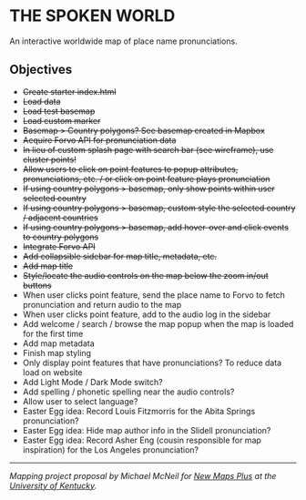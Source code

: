 # THE SPOKEN WORLD
An interactive worldwide map of place name pronunciations.

## Objectives

* ~~Create starter index.html~~
* ~~Load data~~
* ~~Load test basemap~~
* ~~Load custom marker~~
* ~~Basemap > Country polygons? See basemap created in Mapbox~~
* ~~Acquire Forvo API for pronunciation data~~
* ~~In lieu of custom splash page with search bar (see wireframe), use cluster points!~~
* ~~Allow users to click on point features to popup attributes, pronunciations, etc. / or click on point feature plays pronunciation~~
* ~~If using country polygons > basemap, only show points within user selected country~~
* ~~If using country polygons > basemap, custom style the selected country / adjacent countries~~
* ~~If using country polygons > basemap, add hover-over and click events to country polygons~~
* ~~Integrate Forvo API~~
* ~~Add collapsible sidebar for map title, metadata, etc.~~
* ~~Add map title~~
* ~~Style/locate the audio controls on the map below the zoom in/out buttons~~
* When user clicks point feature, send the place name to Forvo to fetch pronunciation and return audio to the map
* When user clicks point feature, add to the audio log in the sidebar
* Add welcome / search / browse the map popup when the map is loaded for the first time
* Add map metadata
* Finish map styling
* Only display point features that have pronunciations? To reduce data load on website
* Add Light Mode / Dark Mode switch?
* Add spelling / phonetic spelling near the audio controls?
* Allow user to select language?
* Easter Egg idea: Record Louis Fitzmorris for the Abita Springs pronunciation?
* Easter Egg idea: Hide map author info in the Slidell pronunciation?
* Easter Egg idea: Record Asher Eng (cousin responsible for map inspiration) for the Los Angeles pronunciation?  

---
*Mapping project proposal by Michael McNeil for [New Maps Plus](https://newmapsplus.as.uky.edu/) at the [University of Kentucky](http://www.uky.edu/UKHome/).*
